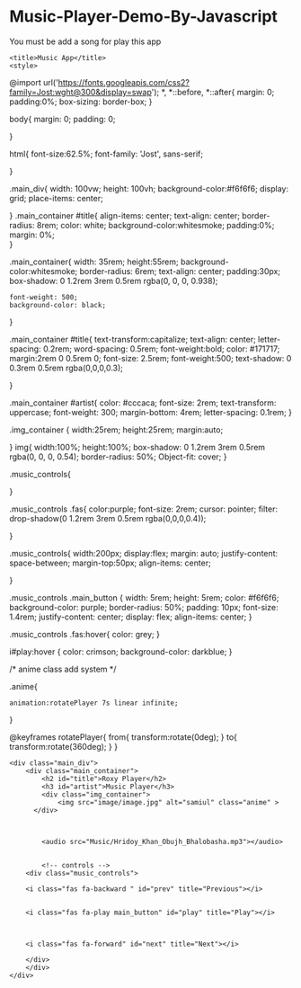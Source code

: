 # Music-Player-Demo-By-Javascript
You must be add a song for play this app 



<!DOCTYPE html>
<html lang="en">
<head>
    <meta charset="UTF-8">
    <meta http-equiv="X-UA-Compatible" content="IE=edge">
    <meta name="viewport" content="width=device-width, initial-scale=1.0">
    <link rel="stylesheet" href="	https://cdnjs.cloudflare.com/ajax/libs/font-awesome/5.10.0/css/all.min.css">
    <link rel="stylesheet" href="style.css">
    
    <title>Music App</title>
    <style>
       
@import url('https://fonts.googleapis.com/css2?family=Jost:wght@300&display=swap');
*,
*::before,
*::after{
    margin: 0;
    padding:0%;
    box-sizing: border-box;
}

body{
    margin: 0;
    padding: 0;    

}

html{
    font-size:62.5%;
    font-family: 'Jost', sans-serif;
  

}

.main_div{
    width: 100vw;
    height: 100vh;
    background-color:#f6f6f6;
    display: grid;
    place-items: center;
 
}
.main_container #title{
    align-items: center;
    text-align: center;
    border-radius: 8rem;
    color: white;
    background-color:whitesmoke;
    padding:0%;
    margin: 0%;    
}

.main_container{
    width: 35rem;
    height:55rem;
    background-color:whitesmoke;
    border-radius: 6rem;
    text-align: center;
    padding:30px;
    box-shadow: 0 1.2rem 3rem 0.5rem rgba(0, 0, 0, 0.938);

    font-weight: 500;
    background-color: black;

}


.main_container #title{
    text-transform:capitalize;
    text-align: center;
    letter-spacing: 0.2rem;
    word-spacing: 0.5rem;
    font-weight:bold;
    color: #171717;
    margin:2rem 0 0.5rem 0;
    font-size: 2.5rem;
    font-weight:500;
    text-shadow: 0 0.3rem 0.5rem rgba(0,0,0,0.3);

}


.main_container #artist{
    color: #cccaca;
    font-size: 2rem;
    text-transform: uppercase;
    font-weight: 300;
    margin-bottom: 4rem;
    letter-spacing: 0.1rem;
}

.img_container {
    width:25rem;
    height:25rem;
    margin:auto;


}
img{
    width:100%;
    height:100%;
    box-shadow: 0 1.2rem 3rem 0.5rem
     rgba(0, 0, 0, 0.54);
     border-radius: 50%;
     Object-fit: cover;
}

.music_controls{

}

.music_controls .fas{
    color:purple;
    font-size: 2rem;
    cursor: pointer;
    filter: drop-shadow(0 1.2rem 3rem 0.5rem rgba(0,0,0,0.4));

}


.music_controls{
    width:200px;
    display:flex;
    margin: auto;
    justify-content: space-between;
    margin-top:50px;
     align-items: center;

}


.music_controls .main_button {
    width: 5rem;
    height: 5rem;
    color: #f6f6f6;
    background-color: purple;
    border-radius: 50%;
    padding: 10px;
    font-size: 1.4rem;
    justify-content: center;
    display: flex;
    align-items: center;
}

.music_controls .fas:hover{
    color: grey;
}


i#play:hover {
    color: crimson;
    background-color: darkblue;
}


/* anime class add system */

.anime{

    animation:rotatePlayer 7s linear infinite;

}

@keyframes rotatePlayer{
    from{
        transform:rotate(0deg);
    }
    to{
        transform:rotate(360deg);
    }
}
    </style>
</head>
<body>
    
    <div class="main_div">
        <div class="main_container">
            <h2 id="title">Roxy Player</h2>
            <h3 id="artist">Music Player</h3>
            <div class="img_container">
                <img src="image/image.jpg" alt="samiul" class="anime" >
          </div>

       

            <audio src="Music/Hridoy_Khan_Obujh_Bhalobasha.mp3"></audio>
       

            <!-- controls -->
        <div class="music_controls">

        <i class="fas fa-backward " id="prev" title="Previous"></i>


        <i class="fas fa-play main_button" id="play" title="Play"></i>

        

        <i class="fas fa-forward" id="next" title="Next"></i>
   
        </div>
        </div>
    </div>

<!-- Now we will working about vanila js -->

<script>
    const play = document.getElementById('play');
    const img = document.querySelector("img");

    const music = document.querySelector('audio');
     //new data store
    const artist = document.getElementById('artist');
    const title = document.getElementById('title');
    const prev = document.getElementById('prev');
    const next = document.getElementById('next');

    
    const songs =[
    {
        name: "image",
        title: "English Song",
        artist:  "Justin Bibar"
    },

    {
        name: "logo",
        title: "Arabic song",
        artist:  "Arabian singer",
    },
  ,
    {
        name: "SamiulHasan-2",
        title: "Bangla song",
        artist:  "Hridoy khan Album"
    },
    {
        name: "samiul",
        title: "Hindi song",
        artist:  "The bigger"
    },
];



    let isPlaying = false;

    // for playing music

    const playMusic = () =>{
        isPlaying = true;
        music.play();

        play.classList.replace("fa-play", "fa-pause");

        play.classList.add("anime");
    };


//    for stop music

const pauseMusic =()=>{
        isPlaying = false;
        music.pause();

        play.classList.replace("fa-pause", "fa-play");

        play.classList.remove("anime");
    };
  
play.addEventListener("click", () =>{

// if(isPlaying){
//     pauseMusic();
// }else{
//     playMusic();
// }
isPlaying ? pauseMusic() : playMusic();
});

//changing the music data

const loadsong =(songs)=>{
title.textContent = songs.title;
artist.textContent = songs.artist;
music.src = "Music/" + songs.name + ".mp3";
img.src = "image/" + songs.name + ".jpg";

};

//loadsongs(songs[]);

songIndex = 0 ;

const nextSong =()=>{

    songIndex = (songIndex + 1 ) % songs.length;
    loadsong(songs[songIndex]);
    playMusic();
}

const prevSong =()=>{
  
    songIndex = (songIndex - 1 + songs.length) % songs.length;
    loadsong(songs[songIndex]);
    playMusic();
}

next.addEventListener("click", nextSong);
prev.addEventListener("click", prevSong);




</script>


</body>
</html>
